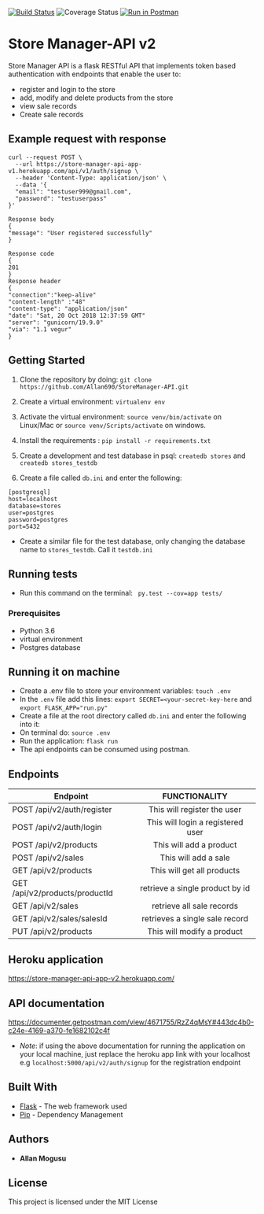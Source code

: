[![Build Status](https://travis-ci.com/Allan690/StoreManager-V2.svg?branch=develop)](https://travis-ci.com/Allan690/StoreManager-V2)
![Coverage Status](https://coveralls.io/repos/github/Allan690/StoreManager-V2/badge.svg?branch=develop)
[![Run in Postman](https://run.pstmn.io/button.svg)](https://app.getpostman.com/run-collection/a3f6bf3305b4b7576318)

# Store Manager-API v2
Store Manager API is a flask RESTful API that implements token based authentication with endpoints that enable the user
to:
- register and login to the store
- add, modify and delete products from the store
- view sale records 
- Create sale records

## Example request with response
```
curl --request POST \
  --url https://store-manager-api-app-v1.herokuapp.com/api/v1/auth/signup \
  --header 'Content-Type: application/json' \
  --data '{
  "email": "testuser999@gmail.com",
  "password": "testuserpass"
}'

Response body
{
"message": "User registered successfully"
}

Response code 
{
201
}
Response header
{
"connection":"keep-alive"
"content-length" :"48"
"content-type": "application/json"
"date": "Sat, 20 Oct 2018 12:37:59 GMT"
"server": "gunicorn/19.9.0"
"via": "1.1 vegur"
}

```

## Getting Started

1) Clone the repository by doing: `git clone https://github.com/Allan690/StoreManager-API.git`

2) Create a virtual environment: `virtualenv env`

3) Activate the virtual environment: `source venv/bin/activate` on Linux/Mac  or `source venv/Scripts/activate` on windows.

4) Install the requirements : `pip install -r requirements.txt`

5) Create a development and test database in psql: `createdb stores` and `createdb stores_testdb`

6) Create a file called `db.ini` and enter the following:
```
[postgresql]
host=localhost
database=stores
user=postgres
password=postgres
port=5432
```
- Create a similar file for the test database, only changing the database name to `stores_testdb`. Call it `testdb.ini`

## Running tests
- Run this command on the terminal:  ` py.test --cov=app tests/`

### Prerequisites

-  Python 3.6
-  virtual environment
-  Postgres database

## Running it on machine
- Create a .env file to store your environment variables: `touch .env`
- In the `.env` file add this lines: `export SECRET=<your-secret-key-here` and `export FLASK_APP="run.py"`
- Create a file at the root directory called `db.ini` and enter the following into it:
- On terminal do: `source .env`
- Run the application: `flask run`
- The api endpoints can be consumed using postman.

## Endpoints
| Endpoint                                   | FUNCTIONALITY                      |
| ----------------------------------------   |:----------------------------------:|
| POST /api/v2/auth/register                 | This will register  the user       |
| POST /api/v2/auth/login                    | This will login a registered user  |
| POST  /api/v2/products                     | This will add a product            |
| POST  /api/v2/sales                        | This will add a sale               | 
| GET  /api/v2/products                      | This will get all products         |
| GET  /api/v2/products/productId            | retrieve a single product by id    |
| GET  /api/v2/sales                         | retrieve all sale records          |
| GET  /api/v2/sales/salesId                 | retrieves a single sale record     | 
| PUT  /api/v2/products                      | This will modify a product         | 


## Heroku application
https://store-manager-api-app-v2.herokuapp.com/

## API documentation
https://documenter.getpostman.com/view/4671755/RzZ4qMsY#443dc4b0-c24e-4169-a370-fe1682102c4f
- *Note*: if using the above documentation for running the application on your local machine, just replace the heroku app
link with your localhost e.g `localhost:5000/api/v2/auth/signup` for the registration endpoint

## Built With
* [Flask](http://flask.pocoo.org/) -  The web framework used
* [Pip](https://pypi.python.org/pypi/pip) -  Dependency Management

## Authors
* **Allan Mogusu** 

## License

This project is licensed under the MIT License

